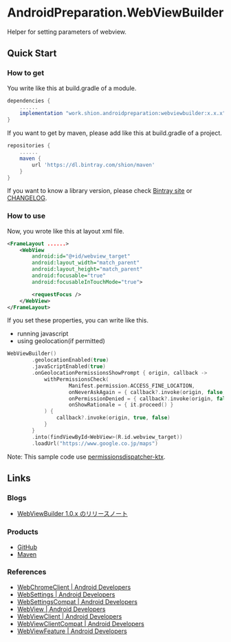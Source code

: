 # AndroidPreparation.WebViewBuilder
Helper for setting parameters of webview.

## Quick Start
### How to get
You write like this at build.gradle of a module.

``` gradle
dependencies {
    ......
    implementation "work.shion.androidpreparation:webviewbuilder:x.x.x"
}
```

If you want to get by maven, please add like this at build.gradle of a project.

``` gradle
repositories {
    ......
    maven {
        url 'https://dl.bintray.com/shion/maven'
    }
}
```

If you want to know a library version, please check [Bintray site][maven_webviewbuilder] or [CHANGELOG](./CHANGELOG.md).

### How to use
Now, you wrote like this at layout xml file.

``` xml
<FrameLayout ......>
    <WebView
        android:id="@+id/webview_target"
        android:layout_width="match_parent"
        android:layout_height="match_parent"
        android:focusable="true"
        android:focusableInTouchMode="true">

        <requestFocus />
    </WebView>
</FrameLayout>
```

If you set these properties, you can write like this.

* running javascript
* using geolocation(if permitted)

``` kotlin
WebViewBuilder()
        .geolocationEnabled(true)
        .javaScriptEnabled(true)
        .onGeolocationPermissionsShowPrompt { origin, callback ->
            withPermissionsCheck(
                    Manifest.permission.ACCESS_FINE_LOCATION,
                    onNeverAskAgain = { callback?.invoke(origin, false, false) },
                    onPermissionDenied = { callback?.invoke(origin, false, false) },
                    onShowRationale = { it.proceed() }
            ) {
                callback?.invoke(origin, true, false)
            }
        }
        .into(findViewById<WebView>(R.id.webview_target))
        .loadUrl("https://www.google.co.jp/maps")
```

Note: This sample code use [permissionsdispatcher-ktx](https://github.com/permissions-dispatcher/PermissionsDispatcher/tree/master/ktx).



## Links
### Blogs
* [WebViewBuilder 1.0.x のリリースノート](https://mokumokulog.netlify.com/tech/20200418040026)

### Products
* [GitHub][gh_webviewbuilder]
* [Maven][maven_webviewbuilder]

### References
* [WebChromeClient | Android Developers](https://developer.android.com/reference/kotlin/android/webkit/WebChromeClient)
* [WebSettings | Android Developers](https://developer.android.com/reference/kotlin/android/webkit/WebSettings)
* [WebSettingsCompat | Android Developers](https://developer.android.com/reference/androidx/webkit/WebSettingsCompat)
* [WebView | Android Developers](https://developer.android.com/reference/kotlin/android/webkit/WebView)
* [WebViewClient | Android Developers](https://developer.android.com/reference/kotlin/android/webkit/WebViewClient)
* [WebViewClientCompat | Android Developers](https://developer.android.com/reference/androidx/webkit/WebViewClientCompat)
* [WebViewFeature | Android Developers](https://developer.android.com/reference/androidx/webkit/WebViewFeature)



[gh_webviewbuilder]: https://github.com/TentaShion/AndroidPreparation/blob/released/webviewbuilder
[maven_webviewbuilder]: https://bintray.com/shion/maven/work.shion.androidpreparation.webviewbuilder
